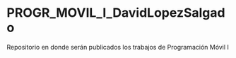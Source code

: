 # PROGR_MOVIL_I_DavidLopezSalgado
Repositorio en donde serán publicados los trabajos de Programación Móvil I
